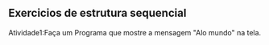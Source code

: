 ## Exercicios de estrutura sequencial

Atividade1:Faça um Programa que mostre a mensagem "Alo mundo" na tela.


